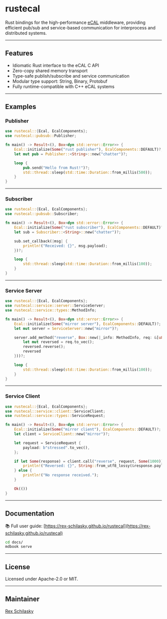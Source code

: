 # rustecal

Rust bindings for the high-performance [eCAL](https://github.com/eclipse-ecal/ecal) middleware, providing efficient pub/sub and service-based communication for interprocess and distributed systems.

---

## Features

- Idiomatic Rust interface to the eCAL C API
- Zero-copy shared memory transport
- Type-safe publish/subscribe and service communication
- Modular type support: String, Binary, Protobuf
- Fully runtime-compatible with C++ eCAL systems

---

## Examples

### Publisher

```rust
use rustecal::{Ecal, EcalComponents};
use rustecal::pubsub::Publisher;

fn main() -> Result<(), Box<dyn std::error::Error>> {
    Ecal::initialize(Some("rust publisher"), EcalComponents::DEFAULT)?;
    let mut pub = Publisher::<String>::new("chatter")?;

    loop {
        pub.send("Hello from Rust!")?;
        std::thread::sleep(std::time::Duration::from_millis(500));
    }
}
```

---

### Subscriber

```rust
use rustecal::{Ecal, EcalComponents};
use rustecal::pubsub::Subscriber;

fn main() -> Result<(), Box<dyn std::error::Error>> {
    Ecal::initialize(Some("rust subscriber"), EcalComponents::DEFAULT)?;
    let sub = Subscriber::<String>::new("chatter")?;

    sub.set_callback(|msg| {
        println!("Received: {}", msg.payload);
    })?;

    loop {
        std::thread::sleep(std::time::Duration::from_millis(100));
    }
}
```

---

### Service Server

```rust
use rustecal::{Ecal, EcalComponents};
use rustecal::service::server::ServiceServer;
use rustecal::service::types::MethodInfo;

fn main() -> Result<(), Box<dyn std::error::Error>> {
    Ecal::initialize(Some("mirror server"), EcalComponents::DEFAULT)?;
    let mut server = ServiceServer::new("mirror")?;

    server.add_method("reverse", Box::new(|_info: MethodInfo, req: &[u8]| {
        let mut reversed = req.to_vec();
        reversed.reverse();
        reversed
    }))?;

    loop {
        std::thread::sleep(std::time::Duration::from_millis(100));
    }
}
```

---

### Service Client

```rust
use rustecal::{Ecal, EcalComponents};
use rustecal::service::client::ServiceClient;
use rustecal::service::types::ServiceRequest;

fn main() -> Result<(), Box<dyn std::error::Error>> {
    Ecal::initialize(Some("mirror client"), EcalComponents::DEFAULT)?;
    let client = ServiceClient::new("mirror")?;

    let request = ServiceRequest {
        payload: b"stressed".to_vec(),
    };

    if let Some(response) = client.call("reverse", request, Some(1000)) {
        println!("Reversed: {}", String::from_utf8_lossy(&response.payload));
    } else {
        println!("No response received.");
    }

    Ok(())
}
```

---

## Documentation

📚 Full user guide: [https://rex-schilasky.github.io/rustecal](https://rex-schilasky.github.io/rustecal)

```bash
cd docs/
mdbook serve
```

---

## License

Licensed under Apache-2.0 or MIT.

---

## Maintainer

[Rex Schilasky](https://github.com/rex-schilasky)
